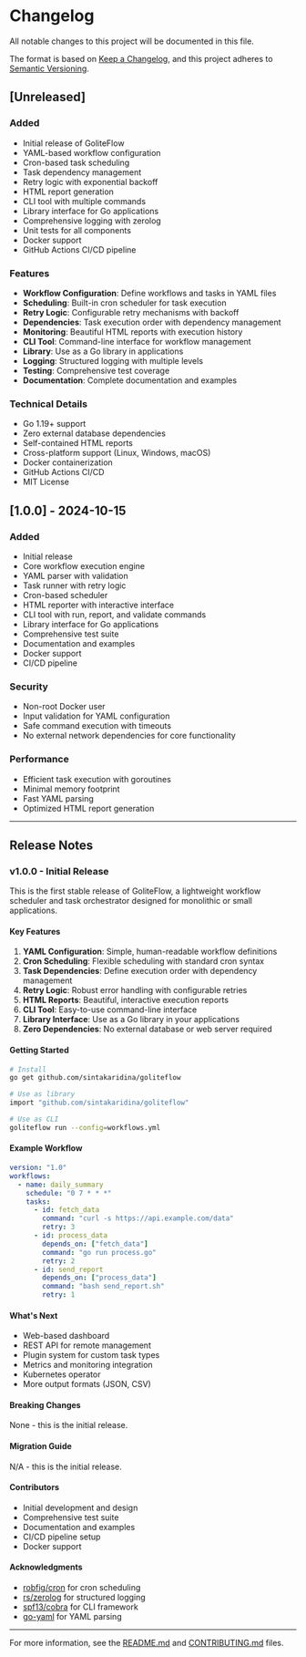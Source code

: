 # Changelog

All notable changes to this project will be documented in this file.

The format is based on [Keep a Changelog](https://keepachangelog.com/en/1.0.0/),
and this project adheres to [Semantic Versioning](https://semver.org/spec/v2.0.0.html).

## [Unreleased]

### Added
- Initial release of GoliteFlow
- YAML-based workflow configuration
- Cron-based task scheduling
- Task dependency management
- Retry logic with exponential backoff
- HTML report generation
- CLI tool with multiple commands
- Library interface for Go applications
- Comprehensive logging with zerolog
- Unit tests for all components
- Docker support
- GitHub Actions CI/CD pipeline

### Features
- **Workflow Configuration**: Define workflows and tasks in YAML files
- **Scheduling**: Built-in cron scheduler for task execution
- **Retry Logic**: Configurable retry mechanisms with backoff
- **Dependencies**: Task execution order with dependency management
- **Monitoring**: Beautiful HTML reports with execution history
- **CLI Tool**: Command-line interface for workflow management
- **Library**: Use as a Go library in applications
- **Logging**: Structured logging with multiple levels
- **Testing**: Comprehensive test coverage
- **Documentation**: Complete documentation and examples

### Technical Details
- Go 1.19+ support
- Zero external database dependencies
- Self-contained HTML reports
- Cross-platform support (Linux, Windows, macOS)
- Docker containerization
- GitHub Actions CI/CD
- MIT License

## [1.0.0] - 2024-10-15

### Added
- Initial release
- Core workflow execution engine
- YAML parser with validation
- Task runner with retry logic
- Cron-based scheduler
- HTML reporter with interactive interface
- CLI tool with run, report, and validate commands
- Library interface for Go applications
- Comprehensive test suite
- Documentation and examples
- Docker support
- CI/CD pipeline

### Security
- Non-root Docker user
- Input validation for YAML configuration
- Safe command execution with timeouts
- No external network dependencies for core functionality

### Performance
- Efficient task execution with goroutines
- Minimal memory footprint
- Fast YAML parsing
- Optimized HTML report generation

---

## Release Notes

### v1.0.0 - Initial Release

This is the first stable release of GoliteFlow, a lightweight workflow scheduler and task orchestrator designed for monolithic or small applications.

#### Key Features

1. **YAML Configuration**: Simple, human-readable workflow definitions
2. **Cron Scheduling**: Flexible scheduling with standard cron syntax
3. **Task Dependencies**: Define execution order with dependency management
4. **Retry Logic**: Robust error handling with configurable retries
5. **HTML Reports**: Beautiful, interactive execution reports
6. **CLI Tool**: Easy-to-use command-line interface
7. **Library Interface**: Use as a Go library in your applications
8. **Zero Dependencies**: No external database or web server required

#### Getting Started

```bash
# Install
go get github.com/sintakaridina/goliteflow

# Use as library
import "github.com/sintakaridina/goliteflow"

# Use as CLI
goliteflow run --config=workflows.yml
```

#### Example Workflow

```yaml
version: "1.0"
workflows:
  - name: daily_summary
    schedule: "0 7 * * *"
    tasks:
      - id: fetch_data
        command: "curl -s https://api.example.com/data"
        retry: 3
      - id: process_data
        depends_on: ["fetch_data"]
        command: "go run process.go"
        retry: 2
      - id: send_report
        depends_on: ["process_data"]
        command: "bash send_report.sh"
        retry: 1
```

#### What's Next

- Web-based dashboard
- REST API for remote management
- Plugin system for custom task types
- Metrics and monitoring integration
- Kubernetes operator
- More output formats (JSON, CSV)

#### Breaking Changes

None - this is the initial release.

#### Migration Guide

N/A - this is the initial release.

#### Contributors

- Initial development and design
- Comprehensive test suite
- Documentation and examples
- CI/CD pipeline setup
- Docker support

#### Acknowledgments

- [robfig/cron](https://github.com/robfig/cron) for cron scheduling
- [rs/zerolog](https://github.com/rs/zerolog) for structured logging
- [spf13/cobra](https://github.com/spf13/cobra) for CLI framework
- [go-yaml](https://github.com/go-yaml/yaml) for YAML parsing

---

For more information, see the [README.md](README.md) and [CONTRIBUTING.md](CONTRIBUTING.md) files.
